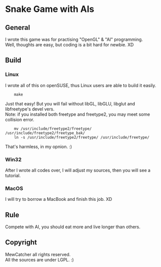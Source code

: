 Snake Game with AIs
===================

General
-------------------
  I wrote this game was for practising "OpenGL" & "AI" programming.<br/>
  Well, thoughts are easy, but coding is a bit hard for newbie. XD<br/>

Build
-------------------
### Linux
  I wrote all of this on openSUSE, thus Linux users are able to build it easily.<br/>
  
		make
		
  Just that easy! But you will fail without libGL, libGLU, libglut and libfreetype's devel vers.<br/>
  Note: if you installed both freetype and freetype2, you may meet some collision error.<br/>
  
		mv /usr/include/freetype2/freetype/ /usr/include/freetype2/freetype_bak/
		ln -s /usr/include/freetype2/freetype/ /usr/include/freetype/
		
  That's harmless, in my opnion. :)<br/>

### Win32
  After I wrote all codes over, I will adjust my sources, then you will see a tutorial.<br/>

### MacOS
  I will try to borrow a MacBook and finish this job. XD<br/>

Rule
-------------------
  Compete with AI, you should eat more and live longer than others.<br/>

Copyright
-------------------
  MewCatcher all rights reserved.<br/>
  All the sources are under LGPL. :)<br/>
